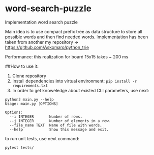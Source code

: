 # word-search-puzzle
Implementation word search puzzle

Main idea is to use compact prefix tree as data structure to store all possible words and then find needed words.
Implementation has been taken from another my repository -> https://github.com/Askomaro/python_trie 

Performance: this realization for board 15x15 takes ~ 200 ms 

##How to use it:
1. Clone repository
2. Install dependencies into virtual environment:
```pip install -r requirements.txt```
3. In order to get knoweledge about existed CLI parameters, use next:
```
python3 main.py --help
Usage: main.py [OPTIONS]

Options:
  --i INTEGER       Number of rows.
  --j INTEGER       Number of elements in a row.
  --file_name TEXT  Name of file with words.
  --help            Show this message and exit.

```

to run unit tests, use next command:
```
pytest tests/
```